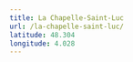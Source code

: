 ```yaml
---
title: La Chapelle-Saint-Luc
url: /la-chapelle-saint-luc/
latitude: 48.304
longitude: 4.028
---
```

